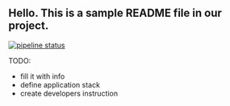 ## Hello. This is a sample README file in our project.

[![pipeline status](https://gitlab.informatics.ru/smirnov/morris_butler/badges/develop/pipeline.svg)](https://gitlab.informatics.ru/smirnov/morris_butler/commits/develop)

TODO: 
* fill it with info
* define application stack
* create developers instruction
